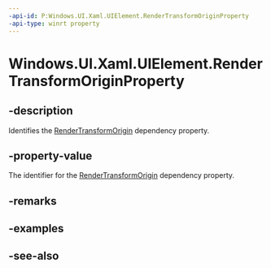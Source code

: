 ```yaml
---
-api-id: P:Windows.UI.Xaml.UIElement.RenderTransformOriginProperty
-api-type: winrt property
---
```


<!-- Property syntax
public Windows.UI.Xaml.DependencyProperty RenderTransformOriginProperty { get; }
-->

# Windows.UI.Xaml.UIElement.RenderTransformOriginProperty

## -description
Identifies the [RenderTransformOrigin](uielement_rendertransformorigin.md) dependency property.



## -property-value
The identifier for the [RenderTransformOrigin](uielement_rendertransformorigin.md) dependency property.

## -remarks

## -examples

## -see-also
